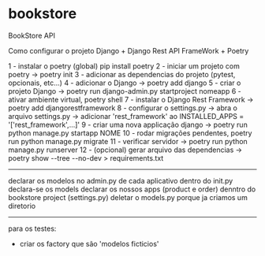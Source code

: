 # bookstore
BookStore API

Como configurar o projeto Django + Django Rest API FrameWork + Poetry

1 - instalar o poetry (global) pip install poetry
2 - iniciar um projeto com poetry -> poetry init 
3 - adicionar as dependencias do projeto (pytest, opcionais, etc...)
4 - adicionar o Django -> poetry add django
5 - criar o projeto Django -> poetry run django-admin.py startproject nomeapp
6 - ativar ambiente virtual, poetry shell
7 - instalar o Django Rest Framework -> poetry add djangorestframework 
8 - configurar o settings.py -> abra o arquivo settings.py -> adicionar 'rest_framework' ao INSTALLED_APPS = '['rest_framework',...]'
9 - criar uma nova applicação django -> poetry run python manage.py startapp NOME
10 - rodar migrações pendentes, poetry run python manage.py migrate
11 - verificar servidor -> poetry run python manage.py runserver
12 - (opcional) gerar arquivo das dependencias -> poetry show --tree --no-dev > requirements.txt 

----- 

declarar os modelos no admin.py de cada aplicativo
dentro do init.py declara-se os models
declarar os nossos apps (product e order) denntro do bookstore project (settings.py)
deletar o models.py porque ja criamos um diretorio

-----

para os testes:

- criar os factory que são 'modelos ficticios'